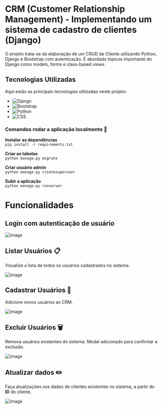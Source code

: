 # CRM (Customer Relationship Management) - Implementando um sistema de cadastro de clientes (Django)

O projeto trata-se da elaboração de um CRUD de Cliente utilizando Python, Django e Bootstrap com autenticação. É abordado tópicos importante do Django como models, forms e class-based views.

## Tecnologias Utilizadas
Aqui estão as principais tecnologias utilizadas neste projeto:

- ![Django](https://img.shields.io/badge/Django-092E20?style=for-the-badge&logo=django&logoColor=white)         
- ![Bootstrap](https://img.shields.io/badge/Bootstrap-563D7C?style=for-the-badge&logo=bootstrap&logoColor=white) 
- ![Python](https://img.shields.io/badge/Python-3776AB?style=for-the-badge&logo=python&logoColor=white)
- ![CSS](https://img.shields.io/badge/CSS-1572B6?style=for-the-badge&logo=css3&logoColor=white) 
  

### Comandos rodar a aplicação localmente 🔧

**Instalar as dependências**  
```pip install -r requirements.txt```   

**Criar as tabelas**   
```python manage.py migrate```   

**Criar usuário admin**  
```python manage.py createsuperuser```   

**Subir a aplicação**  
```python manage.py runserver```   


# Funcionalidades

 ## Login com autenticação de usuário

![image](https://github.com/vitoriarntrindade/crm_django/assets/139915844/9c037ff0-960d-4c2e-9d67-b7b6e12e8a54)


 ## Listar Usuários 📋 
 Visualize a lista de todos os usuários cadastrados no sistema.

  
  ![image](https://github.com/vitoriarntrindade/crm_django/assets/139915844/f3d0c315-ae82-42d8-b367-b7c0f728ee06)
  
  ## Cadastrar Usuários 📝 
  Adicione novos usuários ao CRM.


  ![image](https://github.com/vitoriarntrindade/crm_django/assets/139915844/f4f91c94-f68b-4240-845c-d9f9de347f21)

  
  ## Excluir Usuários 🗑️
  Remova usuários existentes do sistema. Modal adicionado para confirmar a exclusão.

  ![image](https://github.com/vitoriarntrindade/crm_django/assets/139915844/13ab149a-5352-4fe1-aa13-e1992ba0b1ec)

  
  ## Atualizar dados ✏️
  Faça atualizações nos dados de clientes existentes no sistema, a partir do **ID** do cliente.

  ![image](https://github.com/vitoriarntrindade/crm_django/assets/139915844/3244d54f-bc21-4bc3-85d9-f5ccde780e9f)




